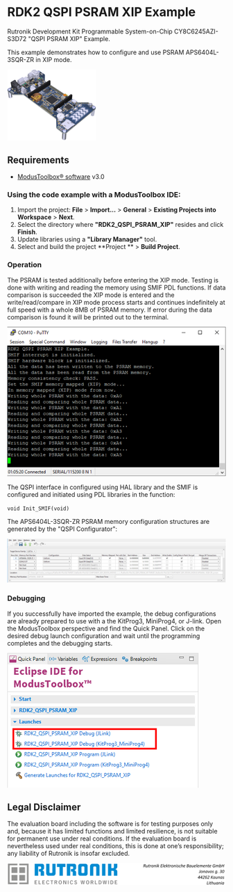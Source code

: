 # RDK2 QSPI PSRAM XIP Example

Rutronik Development Kit Programmable System-on-Chip CY8C6245AZI-S3D72 "QSPI PSRAM XIP" Example. 

This example demonstrates how to configure and use PSRAM APS6404L-3SQR-ZR  in XIP mode.

 <img src="images/rutdevkit_model.png" style="zoom:20%;" />

## Requirements

- [ModusToolbox® software](https://www.infineon.com/cms/en/design-support/tools/sdk/modustoolbox-software/) v3.0

### Using the code example with a ModusToolbox IDE:

1. Import the project: **File** > **Import...** > **General** > **Existing Projects into Workspace** > **Next**.
2. Select the directory where **"RDK2_QSPI_PSRAM_XIP"** resides and click  **Finish**.
3. Update libraries using  a **"Library Manager"** tool.
4. Select and build the project **Project ** > **Build Project**.

### Operation

The PSRAM is tested additionally before entering the XIP mode. Testing is done with writing and reading the memory using SMIF PDL functions. If data comparison is succeeded the XIP mode is entered and the write/read/compare in XIP mode process starts and continues indefinitely at full speed with a whole 8MB of PSRAM memory. If error during the data comparison is found it will be printed out to the terminal.

<img src="images/psram_example_terminal.png" style="zoom:100%;" />

The QSPI interface in configured using HAL library and the SMIF is configured and initiated using PDL libraries in the function:

`void Init_SMIF(void)`

The APS6404L-3SQR-ZR PSRAM memory configuration structures are generated by the "QSPI Configurator":

<img src="images/qspi_configurator.png" style="zoom:100%;" />



### Debugging

If you successfully have imported the example, the debug configurations are already prepared to use with a the KitProg3, MiniProg4, or J-link. Open the ModusToolbox perspective and find the Quick Panel. Click on the desired debug launch configuration and wait until the programming completes and the debugging starts.

<img src="images/psram_xip_debug_select.png" style="zoom:100%;" />

## Legal Disclaimer

The evaluation board including the software is for testing purposes only and, because it has limited functions and limited resilience, is not suitable for permanent use under real conditions. If the evaluation board is nevertheless used under real conditions, this is done at one’s responsibility; any liability of Rutronik is insofar excluded. 

<img src="images/rutronik_origin_kaunas.png" style="zoom:50%;" />



